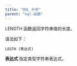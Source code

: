 ```yaml
---
title: "OQL 升序"
parent: "oql-函数"
---
```



LENGTH 函数返回字符串值的长度。

语法如下：

```
LEGTH (表达式)
```

**表达式** 指定类型字符串表达式。
